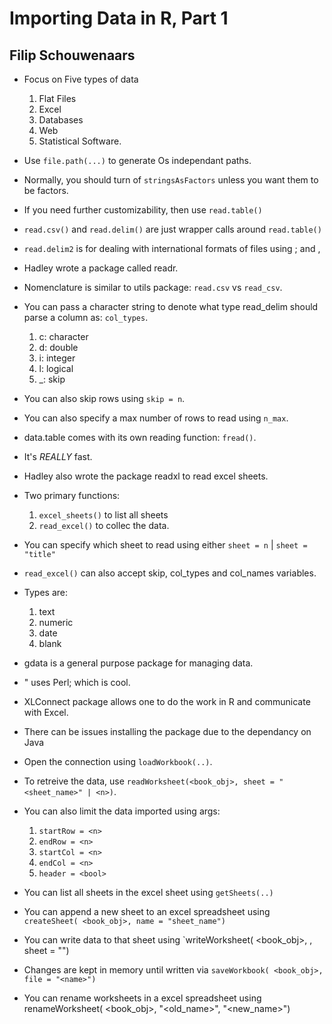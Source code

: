 # Importing Data in R, Part 1
## Filip Schouwenaars

- Focus on Five types of data
	1. Flat Files
	2. Excel
	3. Databases
	4. Web
	5. Statistical Software.
- Use `file.path(...)` to generate Os independant paths.
- Normally, you should turn of `stringsAsFactors` unless you want them to be factors.
- If you need further customizability, then use `read.table()`
- `read.csv()` and `read.delim()` are just wrapper calls around `read.table()`
- `read.delim2` is for dealing with international formats of files using ; and ,

- Hadley wrote a package called readr.
- Nomenclature is similar to utils package: `read.csv` vs `read_csv`.
- You can pass a character string to denote what type read_delim should parse a column as: `col_types`.
	1. c: character
	2. d: double
	3. i: integer
	4. l: logical
	5. _: skip
- You can also skip rows using `skip = n`.
- You can also specify a max number of rows to read using `n_max`.

- data.table comes with its own reading function: `fread()`.
- It's *REALLY* fast.

- Hadley also wrote the package readxl to read excel sheets.
- Two primary functions:
	1. `excel_sheets()` to list all sheets
	2. `read_excel()` to collec the data.
- You can specify which sheet to read using either `sheet = n` | `sheet = "title"`
- `read_excel()` can also accept skip, col_types and col_names variables.
- Types are:
	1. text
	2. numeric
	3. date
	4. blank
- gdata is a general purpose package for managing data.
- " uses Perl; which is cool.

- XLConnect package allows one to do the work in R and communicate with Excel.
- There can be issues installing the package due to the dependancy on Java
- Open the connection using `loadWorkbook(..)`.
- To retreive the data, use `readWorksheet(<book_obj>, sheet = "<sheet_name>" | <n>)`.
- You can also limit the data imported using args:
	1. `startRow = <n>`
	2. `endRow = <n>`
	3. `startCol = <n>`
	4. `endCol = <n>`
	5. `header = <bool>`
- You can list all sheets in the excel sheet using `getSheets(..)`
- You can append a new sheet to an excel spreadsheet using `createSheet( <book_obj>, name = "sheet_name")`
- You can write data to that sheet using `writeWorksheet( <book_obj>, <data>, sheet = "<name>")
- Changes are kept in memory until written via `saveWorkbook( <book_obj>, file = "<name>")`
- You can rename worksheets in a excel spreadsheet using renameWorksheet( <book_obj>, "<old_name>", "<new_name>")